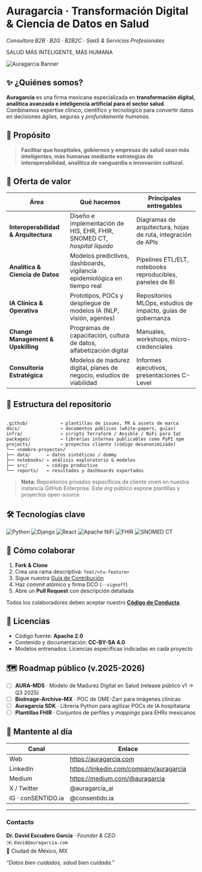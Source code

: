 
# Auragarcia · Transformación Digital & Ciencia de Datos en Salud  
*Consultora B2B · B2G · B2B2C · SaaS & Servicios Profesionales*

SALUD MÁS INTELIGENTE, MÁS HUMANA

![Auragarcia Banner](./.github/assets/auragarcia_banner.png)

## ✨ ¿Quiénes somos?
**Auragarcia** es una firma mexicana especializada en **transformación digital, analítica avanzada e inteligencia artificial para el sector salud**.  
Combinamos expertise clínico, científico y tecnológico para convertir datos en decisiones ágiles, seguras y *profundamente humanas*.

## 🎯 Propósito
> **Facilitar que hospitales, gobiernos y empresas de salud sean  **más inteligentes, más humanas** mediante estrategias de interoperabilidad, analítica de vanguardia e innovación cultural.**

## 🧩 Oferta de valor
| Área | Qué hacemos | Principales entregables |
|------|-------------|-------------------------|
| **Interoperabilidad & Arquitectura** | Diseño e implementación de HIS, EHR, FHIR, SNOMED CT, *hospital líquido* | Diagramas de arquitectura, hojas de ruta, integración de APIs |
| **Analítica & Ciencia de Datos** | Modelos predictivos, dashboards, vigilancia epidemiológica en tiempo real | Pipelines ETL/ELT, notebooks reproducibles, paneles de BI |
| **IA Clínica & Operativa** | Prototipos, POCs y despliegue de modelos IA (NLP, visión, agentes) | Repositorios MLOps, estudios de impacto, guías de gobernanza |
| **Change Management & Upskilling** | Programas de capacitación, cultura de datos, alfabetización digital | Manuales, workshops, micro-credenciales |
| **Consultoría Estratégica** | Modelos de madurez digital, planes de negocio, estudios de viabilidad | Informes ejecutivos, presentaciones C-Level |

## 📂 Estructura del repositorio
```

.github/            → plantillas de issues, PR & assets de marca
docs/               → documentos públicos (white-papers, guías)
infra/              → scripts Terraform / Ansible / NiFi para IaC
packages/           → librerías internas publicables como PyPI npm
projects/           → proyectos cliente (código desanonimizado)
└── <nombre-proyecto>/
├── data/      ← datos sintéticos / dummy
├── notebooks/ ← análisis exploratorio & modelos
├── src/       ← código productivo
└── reports/   ← resultados y dashboards exportados

```

> **Nota:** Repositorios privados específicos de cliente viven en nuestra instancia GitHub Enterprise. Este *org* público expone plantillas y proyectos open-source.

## 🛠️ Tecnologías clave
![Python](https://img.shields.io/badge/Python-3776AB?logo=python&logoColor=white)
![Django](https://img.shields.io/badge/Django-092E20?logo=django&logoColor=white)
![React](https://img.shields.io/badge/React-20232A?logo=react)
![Apache NiFi](https://img.shields.io/badge/Apache%20NiFi-darkblue?logo=apache)
![FHIR](https://img.shields.io/badge/FHIR-red)
![SNOMED CT](https://img.shields.io/badge/SNOMED%20CT-blue)

## 🤝 Cómo colaborar
1. **Fork & Clone**  
2. Crea una rama descriptiva: `feat/<tu-feature>`  
3. Sigue nuestra [Guía de Contribución](CONTRIBUTING.md)  
4. Haz *commit* atómico y firma DCO (`--signoff`)  
5. Abre un **Pull Request** con descripción detallada

Todos los colaboradores deben aceptar nuestro **[Código de Conducta](CODE_OF_CONDUCT.md)**.

## 📜 Licencias
- Código fuente: **Apache 2.0**  
- Contenido y documentación: **CC-BY-SA 4.0**  
- Modelos entrenados: Licencias específicas indicadas en cada proyecto

## 🗺️ Roadmap público (v.2025-2026)
- [ ] **AURA-MDS** · Modelo de Madurez Digital en Salud (release público v1 → Q3 2025)  
- [ ] **BioImage-Archive-MX** · POC de OME-Zarr para imágenes clínicas  
- [ ] **Auragarcia SDK** · Librería Python para agilizar POCs de IA hospitalaria  
- [ ] **Plantillas FHIR** · Conjuntos de perfiles y *mappings* para EHRs mexicanos  

## 📣 Mantente al día
| Canal | Enlace |
|-------|--------|
| Web | <https://auragarcia.com> |
| LinkedIn | <https://linkedin.com/company/auragarcia> |
| Medium | <https://medium.com/@auragarcia> |
| X / Twitter | @auragarcia_ai |
| IG · conSENTIDO.ia | @consentido.ia |

---

### Contacto
**Dr. David Escudero García** · *Founder & CEO*  
✉️ `david@auragarcia.com`  
📍 Ciudad de México, MX  

*“Datos bien cuidados, salud bien cuidada.”*

